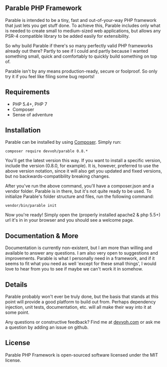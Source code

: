 ## Parable PHP Framework

Parable is intended to be a tiny, fast and out-of-your-way PHP framework that just lets you get stuff done. To achieve 
this, Parable includes only what is needed to create small to medium-sized web applications, but allows any PSR-4 
compatible library to be added easily for extensibility.

So why build Parable if there's so many perfectly valid PHP frameworks already out there? Partly to see if I could and
partly because I wanted something small, quick and comfortably to quickly build something on top of.

Parable isn't by any means production-ready, secure or foolproof. So only try it if you feel like filing some bug reports!

## Requirements

- PHP 5.4+, PHP 7
- Composer
- Sense of adventure

## Installation

Parable can be installed by using [Composer](http://getcomposer.org/). Simply run:

`composer require devvoh/parable 0.8.*`

You'll get the latest version this way. If you want to install a specific version, include the version (0.8.0, for example). 
It is, however, preferred to use the above version notation, since it will also get you updated and fixed versions, but no
backwards-compatibility breaking changes.

After you've run the above command, you'll have a composer.json and a vendor folder. Parable is in there, but it's not
quite ready to be used. To initialize Parable's folder structure and files, run the following command:

`vendor/bin/parable init`

Now you're ready! Simply open the (properly installed apache2 & php 5.5+) url it's in in your browser and you should
see a welcome page.

## Documentation & More

Documentation is currently non-existent, but I am more than willing and available to answer any questions. I am also very
open to suggestions and improvements. Parable is what I personally need in a framework, and if it seems to fit what you
need as well 'except for these small things', I would love to hear from you to see if maybe we can't work it in somehow.

## Details

Parable probably won't ever be truly done, but the basis that stands at this point will provide a good platform to build out
from. Perhaps dependency injection, unit tests, documentation, etc. will all make their way into it at some point.

Any questions or constructive feedback? Find me at [devvoh.com](http://devvoh.com) or ask me a question by adding an 
issue on github.

## License

Parable PHP Framework is open-sourced software licensed under the MIT license.